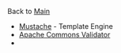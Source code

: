 Back to [Main](../../README.md)

- [Mustache](mustache.md) - Template Engine
- [Apache Commons Validator](../../common-validator/commons-validator.md)
- 